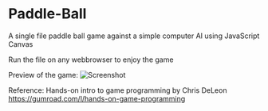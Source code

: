 # Paddle-Ball
A single file paddle ball game against a simple computer AI using JavaScript Canvas

Run the file on any webbrowser to enjoy the game

Preview of the game:
![Screenshot](https://user-images.githubusercontent.com/42289368/80733168-f4319980-8b2a-11ea-8808-8a78ced5d165.png)


Reference: Hands-on intro to game programming by Chris DeLeon
https://gumroad.com/l/hands-on-game-programming
